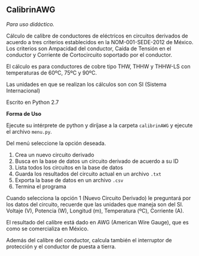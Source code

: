 ## CalibrinAWG

*Para uso didáctico.* 

Cálculo de calibre de conductores de eléctricos en circuitos derivados de 
acuerdo a tres criterios establecidos en la NOM-001-SEDE-2012 de México. Los
criterios son Ampacidad del conductor, Caída de Tensión en el conductor y 
Corriente de Cortocircuito soportado por el conductor.

El cálculo es para conductores de cobre tipo THW, THHW y THHW-LS con 
temperaturas de 60ºC, 75ºC y 90ºC.

Las unidades en que se realizan los cálculos son con SI (Sistema Internacional)

Escrito en Python 2.7

**Forma de Uso**

Ejecute su intérprete de python y diríjase a la carpeta `calibrinAWG` y ejecute
el archivo `menu.py`.

Del menú seleccione la opción deseada.
1. Crea un nuevo circuito derivado
2. Busca en la base de datos un circuito derivado de acuerdo a su ID
3. Lista todos los circuitos en la base de datos
4. Guarda los resultados del circuito actual en un archivo `.txt`
5. Exporta la base de datos en un archivo `.csv`
6. Termina el programa

Cuando selecciona la opción 1 (Nuevo Circuito Derivado) le preguntará por los
datos del circuito, recuerde que las unidades que maneja son del SI.
Voltaje (V), Potencia (W), Longitud (m), Temperatura (ºC), Corriente (A).

El resultado del calibre está dado en AWG (American Wire Gauge), que es como se
comercializa en México.

Además del calibre del conductor, calcula también el interruptor de protección
y el conductor de puesta a tierra.
